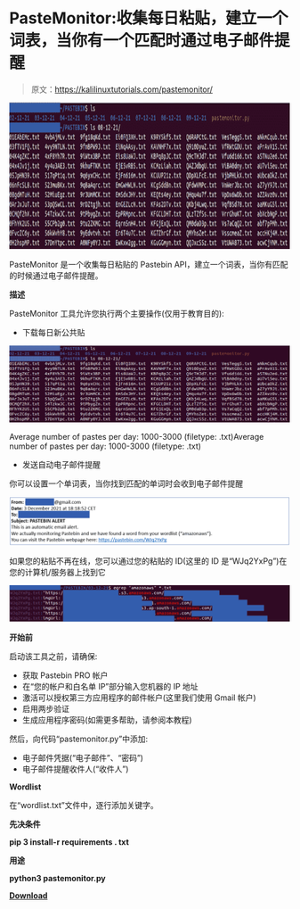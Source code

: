 # PasteMonitor:收集每日粘贴，建立一个词表，当你有一个匹配时通过电子邮件提醒

> 原文：<https://kalilinuxtutorials.com/pastemonitor/>

[![](img//e27345a4d023430f24961e9868998ed4.png)](https://blogger.googleusercontent.com/img/a/AVvXsEhdwtOtW8EwIx3N56XRCB9QDwu5ng21oYYSpMuacqo6vpuaC-fJ33LQl2hEk1Q9SHRcUGKVOp25qdC_dHMPgbYVf9SU7HAcuAaVDGJwocu8_zHaLHGZ3yggt1q35pQ5Gvhmheiec6emjR7Stj10BPFlquuOlHjZFr6fGn9j54wR8I9VYnndmLqkBLVt=s728)

PasteMonitor 是一个收集每日粘贴的 Pastebin API，建立一个词表，当你有匹配的时候通过电子邮件提醒。

**描述**

PasteMonitor 工具允许您执行两个主要操作(仅用于教育目的):

*   下载每日新公共贴

![](img//33d3aca1c32dde61d667569a447128fd.png)

Average number of pastes per day: 1000-3000 (filetype: .txt)Average number of pastes per day: 1000-3000 (filetype: .txt)

*   发送自动电子邮件提醒

你可以设置一个单词表，当你找到匹配的单词时会收到电子邮件提醒

![](img//5df7693a70440462ab4991317dcb0455.png)

如果您的粘贴不再在线，您可以通过您的粘贴的 ID(这里的 ID 是“WJq2YxPg”)在您的计算机/服务器上找到它

![](img//db935d7b8bca0242e8132e4db15401a3.png)

**开始前**

启动该工具之前，请确保:

*   获取 Pastebin PRO 帐户
*   在“您的帐户和白名单 IP”部分输入您机器的 IP 地址
*   激活可以授权第三方应用程序的邮件帐户(这里我们使用 Gmail 帐户)
*   启用两步验证
*   生成应用程序密码(如需更多帮助，请参阅本教程)

然后，向代码“pastemonitor.py”中添加:

*   电子邮件凭据(“电子邮件”、“密码”)
*   电子邮件提醒收件人(“收件人”)

**Wordlist**

在“wordlist.txt”文件中，逐行添加关键字。

**先决条件**

**pip 3 install-r requirements . txt**

**用途**

**python3 pastemonitor.py**

[**Download**](https://github.com/pixelbubble/PasteMonitor)